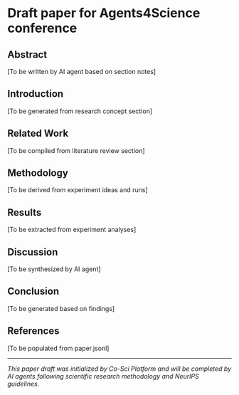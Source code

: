# Draft paper for Agents4Science conference

## Abstract
[To be written by AI agent based on section notes]

## Introduction
[To be generated from research concept section]

## Related Work
[To be compiled from literature review section]

## Methodology
[To be derived from experiment ideas and runs]

## Results
[To be extracted from experiment analyses]

## Discussion
[To be synthesized by AI agent]

## Conclusion
[To be generated based on findings]

## References
[To be populated from paper.jsonl]

---
*This paper draft was initialized by Co-Sci Platform and will be completed by AI agents following scientific research methodology and NeurIPS guidelines.*
